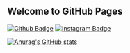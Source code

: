 ## Welcome to GitHub Pages


[![Github Badge](https://img.shields.io/badge/-Github-000?style=quare&labelColor=000&logo=Github&logoColor=white&link=link)](link) 
[![Instagram Badge](https://img.shields.io/badge/-Instagram-C13584?style=flat-quare&labelColor=C13584&logo=instagram&logoColor=white&link=link)](link) 




[![Anurag's GitHub stats](https://github-readme-stats.vercel.app/api?username=minedogan)](https://github.com/minedgn/github-readme-stats)
